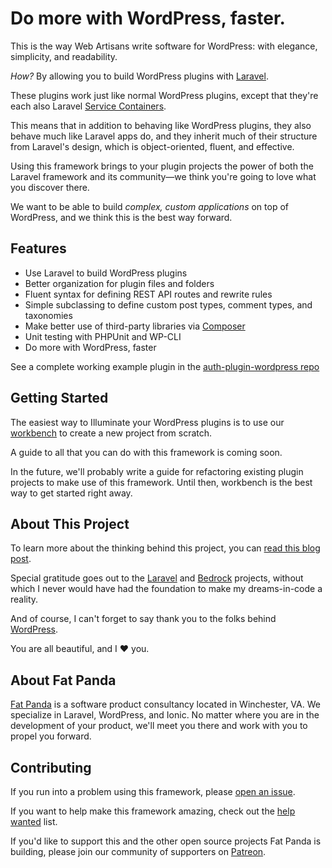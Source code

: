 # Do more with WordPress, faster.

This is the way Web Artisans write software for WordPress: with elegance, simplicity, and readability.

*How?* By allowing you to build WordPress plugins with [Laravel](https://laravel.com). 

These plugins work just like normal WordPress plugins, except that they're 
each also Laravel [Service Containers](https://laravel.com/docs/5.3/container).

This means that in addition to behaving like WordPress plugins, they also behave 
much like Laravel apps do, and they inherit much of their structure from Laravel's design,
which is object-oriented, fluent, and effective.

Using this framework brings to your plugin projects the power of both
the Laravel framework and its community—we think you're going to love
what you discover there.

We want to be able to build *complex, custom applications* on top of WordPress, and 
we think this is the best way forward.

## Features

* Use Laravel to build WordPress plugins
* Better organization for plugin files and folders
* Fluent syntax for defining REST API routes and rewrite rules
* Simple subclassing to define custom post types, comment types, and taxonomies
* Make better use of third-party libraries via [Composer](https://getcomposer.org/)
* Unit testing with PHPUnit and WP-CLI
* Do more with WordPress, faster

See a complete working example plugin in the [auth-plugin-wordpress repo](https://github.com/withfatpanda/auth-plugin-wordpress)

## Getting Started

The easiest way to Illuminate your WordPress plugins is to use our [workbench](https://github.com/withfatpanda/workbench-wordpress) 
to create a new project from scratch. 

A guide to all that you can do with this framework is coming soon.

In the future, we'll probably write a guide for refactoring existing plugin projects to make use of this framework. Until then,
workbench is the best way to get started right away.

## About This Project

To learn more about the thinking behind this project, you can [read this blog post](https://www.aaroncollegeman.com/do-more-with-wordpress-faster/).

Special gratitude goes out to the [Laravel](https://laravel.com) and [Bedrock](https://roots.io/bedrock) projects, without which I never would have had the foundation to make my dreams-in-code a reality.

And of course, I can't forget to say thank you to the folks behind [WordPress](https://wordpress.org).

You are all beautiful, and I :heart: you.

## About Fat Panda

[Fat Panda](https://www.withfatpanda.com) is a software product consultancy located in Winchester, VA. We specialize in Laravel, WordPress, and Ionic. No matter where you are in the development of your product, we'll meet you there and work with you to propel you forward.

## Contributing

If you run into a problem using this framework, please [open an issue](https://github.com/withfatpanda/workbench-wordpress/issues).

If you want to help make this framework amazing, check out the [help wanted](https://github.com/withfatpanda/workbench-wordpress/issues?q=is%3Aissue+is%3Aopen+label%3A%22help+wanted%22) list.

If you'd like to support this and the other open source projects Fat Panda is building, please join our community of supporters on [Patreon](https://www.patreon.com/withfatpanda).





